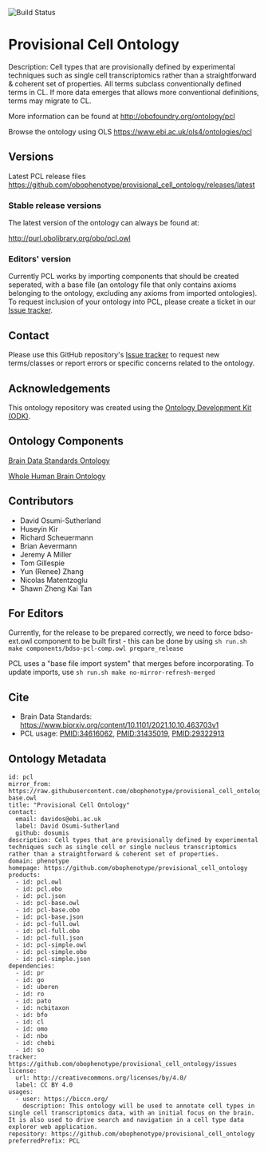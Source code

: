
![Build Status](https://github.com/obophenotype/provisional_cell_ontology/workflows/CI/badge.svg)
# Provisional Cell Ontology

Description: Cell types that are provisionally defined by experimental techniques such as single cell transcriptomics rather than a straightforward & coherent set of properties. All terms subclass conventionally defined terms in CL. If more data emerges that allows more conventional definitions, terms may migrate to CL.

More information can be found at http://obofoundry.org/ontology/pcl

Browse the ontology using OLS
https://www.ebi.ac.uk/ols4/ontologies/pcl

## Versions

Latest PCL release files
https://github.com/obophenotype/provisional_cell_ontology/releases/latest

### Stable release versions

The latest version of the ontology can always be found at:

http://purl.obolibrary.org/obo/pcl.owl

### Editors' version

Currently PCL works by importing components that should be created seperated, with a base file (an ontology file that only contains axioms belonging to the ontology, excluding any axioms from imported ontologies). To request inclusion of your ontology into PCL, please create a ticket in our [Issue tracker](https://github.com/obophenotype/provisional_cell_ontology/issues).

## Contact

Please use this GitHub repository's [Issue tracker](https://github.com/obophenotype/provisional_cell_ontology/issues) to request new terms/classes or report errors or specific concerns related to the ontology.

## Acknowledgements

This ontology repository was created using the [Ontology Development Kit (ODK)](https://github.com/INCATools/ontology-development-kit).

## Ontology Components

[Brain Data Standards Ontology](https://github.com/obophenotype/brain_data_standards_ontologies)

[Whole Human Brain Ontology](https://github.com/hkir-dev/whole_human_brain_ontology)

## Contributors

- David Osumi-Sutherland
- Huseyin Kir
- Richard Scheuermann
- Brian Aevermann
- Jeremy A Miller
- Tom Gillespie
- Yun (Renee) Zhang
- Nicolas Matentzoglu
- Shawn Zheng Kai Tan


## For Editors

Currently, for the release to be prepared correctly, we need to force bdso-ext.owl component to be built first - this can be done by using `sh run.sh make components/bdso-pcl-comp.owl prepare_release`

PCL uses a "base file import system" that merges before incorporating. To update imports, use  `sh run.sh make no-mirror-refresh-merged`

## Cite

- Brain Data Standards: https://www.biorxiv.org/content/10.1101/2021.10.10.463703v1
- PCL usage: [PMID:34616062](https://pubmed.ncbi.nlm.nih.gov/34616062/), [PMID:31435019](https://pubmed.ncbi.nlm.nih.gov/31435019/), [PMID:29322913](https://pubmed.ncbi.nlm.nih.gov/29322913/)

## Ontology Metadata
```
id: pcl
mirror_from: https://raw.githubusercontent.com/obophenotype/provisional_cell_ontology/master/pcl-base.owl
title: "Provisional Cell Ontology"
contact:
  email: davidos@ebi.ac.uk
  label: David Osumi-Sutherland
  github: dosumis
description: Cell types that are provisionally defined by experimental techniques such as single cell or single nucleus transcriptomics rather than a straightforward & coherent set of properties.
domain: phenotype
homepage: https://github.com/obophenotype/provisional_cell_ontology
products:
  - id: pcl.owl
  - id: pcl.obo
  - id: pcl.json
  - id: pcl-base.owl
  - id: pcl-base.obo
  - id: pcl-base.json
  - id: pcl-full.owl
  - id: pcl-full.obo
  - id: pcl-full.json
  - id: pcl-simple.owl
  - id: pcl-simple.obo
  - id: pcl-simple.json
dependencies:
  - id: pr
  - id: go
  - id: uberon
  - id: ro
  - id: pato
  - id: ncbitaxon
  - id: bfo
  - id: cl
  - id: omo
  - id: nbo
  - id: chebi
  - id: so
tracker: https://github.com/obophenotype/provisional_cell_ontology/issues
license:
  url: http://creativecommons.org/licenses/by/4.0/
  label: CC BY 4.0
usages:
  - user: https://biccn.org/
    description: This ontology will be used to annotate cell types in single cell transcriptomics data, with an initial focus on the brain. It is also used to drive search and navigation in a cell type data explorer web application.
repository: https://github.com/obophenotype/provisional_cell_ontology
preferredPrefix: PCL
```
